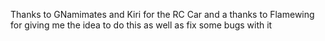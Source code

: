 Thanks to GNamimates and Kiri for the RC Car and a thanks to Flamewing for giving me the idea to do this as well as fix some bugs with it
